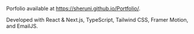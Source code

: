 Porfolio available at https://sheruni.github.io/Portfolio/.

Developed with React & Next.js, TypeScript, Tailwind CSS, Framer Motion, and EmailJS.
